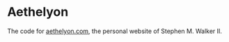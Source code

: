 Aethelyon
=============

The code for <a href="http://aethelyon.com/">aethelyon.com</a>, the personal website of Stephen M. Walker II.
